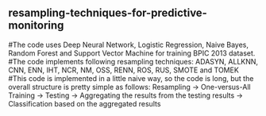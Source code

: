 ## resampling-techniques-for-predictive-monitoring

#The code uses Deep Neural Network, Logistic Regression, Naive Bayes, Random Forest and Support Vector Machine for training BPIC 2013 dataset.
#The code implements following resampling techniques: ADASYN, ALLKNN, CNN, ENN, IHT, NCR, NM, OSS, RENN, ROS, RUS, SMOTE and TOMEK
#This code is implemented in a little naive way, so the code is long, but the overall structure is pretty simple as follows:
Resampling -> One-versus-All Training -> Testing -> Aggregating the results from the testing results -> Classification based on the aggregated results
